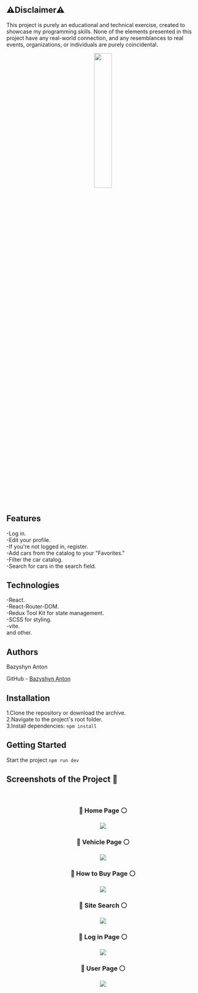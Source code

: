 <h2>⚠️Disclaimer⚠️</h2>

  <p>This project is purely an educational and technical exercise, created to showcase my programming skills. None of the elements presented in this project have any real-world connection, and any resemblances to real events, organizations, or individuals are purely coincidental.</p>
<div align='center'><img style="width:30%" src='https://github.com/BazyshynAnton/JDM/assets/120124298/f70f6269-7b98-4684-bfd8-99a472041e65' /></div>

## Features

-Log in. <br/>
-Edit your profile. <br/>
-If you're not logged in, register. <br/>
-Add cars from the catalog to your "Favorites." <br/>
-Filter the car catalog. <br/>
-Search for cars in the search field.

## Technologies

-React.  
-React-Router-DOM.  
-Redux Tool Kit for state management.  
-SCSS for styling.  
-vite.  
and other.  

<h2>Authors</h2>
<p>Bazyshyn Anton</p>
<p>GitHub - <a href='https://github.com/BazyshynAnton'>Bazyshyn Anton</a></p> 

## Installation

1.Clone the repository or download the archive.  
2.Navigate to the project's root folder.  
3.Install dependencies: `npm install`  

## Getting Started

Start the project `npm run dev`  

<h2>Screenshots of the Project 📸</h2>  
<br>
<div align="center"><h3>🔴 Home Page ⚪</h3></div>  
<div align='center'><img src='https://github.com/BazyshynAnton/JDM/assets/120124298/6d3cd14a-fcc1-455c-a310-b3daf0384837' /></div>

<div align="center"><h3>🔴 Vehicle Page ⚪</h3></div>  
<div align='center'><img src='https://github.com/BazyshynAnton/JDM/assets/120124298/310165e7-f950-4feb-85d2-6b25d9b154e4' /></div>

<div align="center"><h3>🔴 How to Buy Page ⚪</h3></div>  
<div align='center'><img src='https://github.com/BazyshynAnton/JDM/assets/120124298/046866c6-e395-423a-8628-0c6167e93213' /></div>

<div align="center"><h3>🔴 Site Search ⚪</h3></div>  
<div align='center'><img src='https://github.com/BazyshynAnton/JDM/assets/120124298/f2115c0e-26d8-4d0b-a482-31a902df2da3' /></div>

<div align="center"><h3>🔴 Log in Page ⚪</h3></div>  
<div align='center'><img src='https://github.com/BazyshynAnton/JDM/assets/120124298/043d9e5f-8080-4095-8cb4-774396e4f4d7' /></div>

<div align="center"><h3>🔴 User Page ⚪</h3></div>  
<div align='center'><img src='https://github.com/BazyshynAnton/JDM/assets/120124298/2f71d165-4086-4ca8-b1d9-81f982cad998' /></div>

